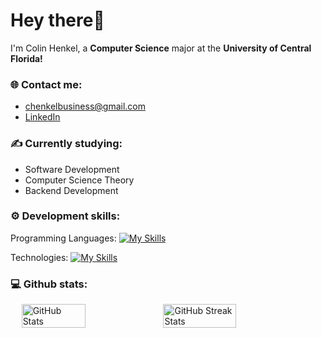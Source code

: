 # Hey there👋

I'm Colin Henkel, a **Computer Science** major at the **University of Central Florida!**

### 🌐 Contact me:

- chenkelbusiness@gmail.com
- [LinkedIn](https://www.linkedin.com/in/colin-henkel/)

### ✍️ Currently studying:

- Software Development
- Computer Science Theory
- Backend Development

### ⚙️ Development skills:

Programming Languages: [![My Skills](https://skillicons.dev/icons?i=c,cs,cpp,java,kotlin,python,sql,php,json,js,ts)](https://skillicons.dev)

Technologies: [![My Skills](https://skillicons.dev/icons?i=aws,azure,linux,mongodb,mysql,react)](https://skillicons.dev)

### 💻 Github stats:

<div style="display: flex; justify-content: center;">
    <img src="https://github-readme-stats.vercel.app/api?username=ColinHenkel&show_icons=true&theme=radical" alt="GitHub Stats" style="width: 45%;">
    <img src="https://github-readme-streak-stats.herokuapp.com/?user=ColinHenkel&theme=dark" alt="GitHub Streak Stats" style="width: 48%;">
</div>
